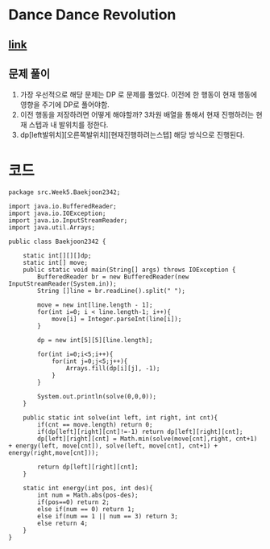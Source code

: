 # Dance Dance Revolution
[link](https://www.acmicpc.net/problem/2342)
---

## 문제 풀이 

1. 가장 우선적으로 해당 문제는 DP 로 문제를 풀었다. 이전에 한 행동이 현재 행동에 영향을 주기에 DP로 풀어야함. 
2. 이전 행동을 저장하려면 어떻게 해야할까? 3차원 배열을 통해서 현재 진행하려는 현재 스텝과 내 발위치를 정한다. 
3. dp[left발위치][오른쪽발위치][현재진행하려는스텝] 해당 방식으로 진행된다.  

# 코드
``````
package src.Week5.Baekjoon2342;

import java.io.BufferedReader;
import java.io.IOException;
import java.io.InputStreamReader;
import java.util.Arrays;

public class Baekjoon2342 {

    static int[][][]dp;
    static int[] move;
    public static void main(String[] args) throws IOException {
        BufferedReader br = new BufferedReader(new InputStreamReader(System.in));
        String []line = br.readLine().split(" ");

        move = new int[line.length - 1];
        for(int i=0; i < line.length-1; i++){
            move[i] = Integer.parseInt(line[i]);
        }

        dp = new int[5][5][line.length];

        for(int i=0;i<5;i++){
            for(int j=0;j<5;j++){
                Arrays.fill(dp[i][j], -1);
            }
        }

        System.out.println(solve(0,0,0));
    }

    public static int solve(int left, int right, int cnt){
        if(cnt == move.length) return 0;
        if(dp[left][right][cnt]!=-1) return dp[left][right][cnt];
        dp[left][right][cnt] = Math.min(solve(move[cnt],right, cnt+1) + energy(left, move[cnt]), solve(left, move[cnt], cnt+1) + energy(right,move[cnt]));

        return dp[left][right][cnt];
    }

    static int energy(int pos, int des){
        int num = Math.abs(pos-des);
        if(pos==0) return 2;
        else if(num == 0) return 1;
        else if(num == 1 || num == 3) return 3;
        else return 4;
    }
}


``````